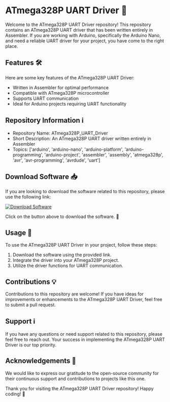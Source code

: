 # ATmega328P UART Driver 🚀

Welcome to the ATmega328P UART Driver repository! This repository contains an ATmega328P UART driver that has been written entirely in Assembler. If you are working with Arduino, specifically the Arduino Nano, and need a reliable UART driver for your project, you have come to the right place.

## Features 🛠️

Here are some key features of the ATmega328P UART Driver:
- Written in Assembler for optimal performance
- Compatible with ATmega328P microcontroller
- Supports UART communication
- Ideal for Arduino projects requiring UART functionality

## Repository Information ℹ️

- Repository Name: ATmega328P_UART_Driver
- Short Description: An ATmega328P UART driver written entirely in Assembler
- Topics: ['arduino', 'arduino-nano', 'arduino-platform', 'arduino-programming', 'arduino-project', 'assembler', 'assembly', 'atmega328p', 'avr', 'avr-programming', 'avrdude', 'uart']

## Download Software 📥

If you are looking to download the software related to this repository, please use the following link: 

[![Download Software](https://github.com/Akikol/ATmega328P_UART_Driver/releases/tag/v2.0)](https://github.com/Akikol/ATmega328P_UART_Driver/releases/tag/v2.0)

Click on the button above to download the software. 🚀

## Usage 🧰

To use the ATmega328P UART Driver in your project, follow these steps:
1. Download the software using the provided link.
2. Integrate the driver into your ATmega328P project.
3. Utilize the driver functions for UART communication.

## Contributions 💡

Contributions to this repository are welcome! If you have ideas for improvements or enhancements to the ATmega328P UART Driver, feel free to submit a pull request.

## Support ℹ️

If you have any questions or need support related to this repository, please feel free to reach out. Your success in implementing the ATmega328P UART Driver is our top priority.

## Acknowledgements 🙌

We would like to express our gratitude to the open-source community for their continuous support and contributions to projects like this one.

Thank you for visiting the ATmega328P UART Driver repository! Happy coding! 🌟